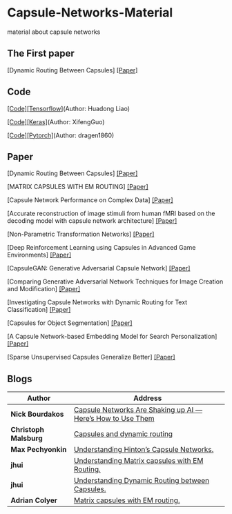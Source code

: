 # Capsule-Networks-Material
material about capsule networks 

## The First paper
[Dynamic Routing Between Capsules] [[Paper]](https://arxiv.org/abs/1710.09829)

## Code
[[Code][Tensorflow]](https://github.com/naturomics/CapsNet-Tensorflow)(Author: Huadong Liao)

[[Code][Keras]](https://github.com/XifengGuo/CapsNet-Keras)(Author: XifengGuo)

[[Code][Pytorch]](https://github.com/dragen1860/CapsNet-Pytorch)(Author: dragen1860)

## Paper
[Dynamic Routing Between Capsules] [[Paper]](https://arxiv.org/abs/1710.09829)

[MATRIX CAPSULES WITH EM ROUTING] [[Paper]](https://openreview.net/pdf?id=HJWLfGWRb)

[Capsule Network Performance on Complex Data] [[Paper]](https://arxiv.org/abs/1712.03480)

[Accurate reconstruction of image stimuli from human fMRI based on the decoding model with capsule network architecture] [[Paper]](https://arxiv.org/abs/1801.00602)

[Non-Parametric Transformation Networks] [[Paper]](https://arxiv.org/abs/1801.04520)

[Deep Reinforcement Learning using Capsules in Advanced Game Environments] [[Paper]](https://arxiv.org/abs/1801.09597)

[CapsuleGAN: Generative Adversarial Capsule Network] [[Paper]](https://arxiv.org/abs/1802.06167)

[Comparing Generative Adversarial Network Techniques for Image Creation and Modification] [[Paper]](https://arxiv.org/abs/1803.09093)

[Investigating Capsule Networks with Dynamic Routing for Text Classification] [[Paper]](https://arxiv.org/abs/1804.00538)

[Capsules for Object Segmentation] [[Paper]](https://arxiv.org/abs/1804.04241)

[A Capsule Network-based Embedding Model for Search Personalization] [[Paper]](https://arxiv.org/abs/1804.04266)

[Sparse Unsupervised Capsules Generalize Better] [[Paper]](https://arxiv.org/abs/1804.06094)

## Blogs
| Author | Address |
| -------| ------- |
| **Nick Bourdakos** |  [Capsule Networks Are Shaking up AI — Here’s How to Use Them](https://hackernoon.com/capsule-networks-are-shaking-up-ai-heres-how-to-use-them-c233a0971952)  |
| **Christoph Malsburg** |  [Capsules and dynamic routing ](https://medium.com/@christophmalsburg/capsules-and-dynamic-routing-are-a-step-in-the-right-direction-finally-addressing-the-binding-d269b62de567)  |
| **Max Pechyonkin** |  [Understanding Hinton’s Capsule Networks.](https://medium.com/ai%C2%B3-theory-practice-business/understanding-hintons-capsule-networks-part-i-intuition-b4b559d1159b)  |
| **jhui** |  [Understanding Matrix capsules with EM Routing.](https://jhui.github.io/2017/11/14/Matrix-Capsules-with-EM-routing-Capsule-Network)  |
| **jhui** |  [Understanding Dynamic Routing between Capsules.](https://jhui.github.io/2017/11/03/Dynamic-Routing-Between-Capsules/)  |
| **Adrian Colyer** |  [Matrix capsules with EM routing.](https://blog.acolyer.org/2017/11/14/matrix-capsules-with-em-routing)  |
